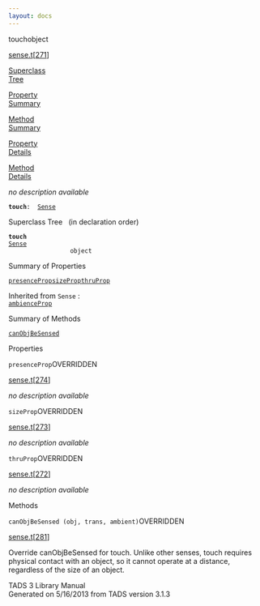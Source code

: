 ```yaml
---
layout: docs
---
```

<span class="title">touch</span><span class="type">object</span>

[sense.t](../file/sense.t.html)\[[271](../source/sense.t.html#271)\]

[Superclass  
Tree](#_SuperClassTree_)

[Property  
Summary](#_PropSummary_)

[Method  
Summary](#_MethodSummary_)

[Property  
Details](#_Properties_)

[Method  
Details](#_Methods_)



*no description available*

**`touch`**` :   `[`Sense`](../object/Sense.html)



<span id="_SuperClassTree_"></span>



<span class="hdln">Superclass Tree</span>   (in declaration order)



**`touch`**  
[`Sense`](../object/Sense.html)  
`                 object`  
<span id="_PropSummary_"></span>



<span class="hdln">Summary of Properties</span>  



[`presenceProp`](#presenceProp)[`sizeProp`](#sizeProp)[`thruProp`](#thruProp)

Inherited from `Sense` :  
[`ambienceProp`](../object/Sense.html#ambienceProp)

<span id="_MethodSummary_"></span>



<span class="hdln">Summary of Methods</span>  



[`canObjBeSensed`](#canObjBeSensed)



<span id="_Properties_"></span>



<span class="hdln">Properties</span>  



<span id="presenceProp"></span>

`presenceProp`<span class="rem">OVERRIDDEN</span>

[sense.t](../file/sense.t.html)\[[274](../source/sense.t.html#274)\]



*no description available*



<span id="sizeProp"></span>

`sizeProp`<span class="rem">OVERRIDDEN</span>

[sense.t](../file/sense.t.html)\[[273](../source/sense.t.html#273)\]



*no description available*



<span id="thruProp"></span>

`thruProp`<span class="rem">OVERRIDDEN</span>

[sense.t](../file/sense.t.html)\[[272](../source/sense.t.html#272)\]



*no description available*



<span id="_Methods_"></span>



<span class="hdln">Methods</span>  



<span id="canObjBeSensed"></span>

`canObjBeSensed (obj, trans, ambient)`<span class="rem">OVERRIDDEN</span>

[sense.t](../file/sense.t.html)\[[281](../source/sense.t.html#281)\]



Override canObjBeSensed for touch. Unlike other senses, touch requires
physical contact with an object, so it cannot operate at a distance,
regardless of the size of an object.





TADS 3 Library Manual  
Generated on 5/16/2013 from TADS version 3.1.3


